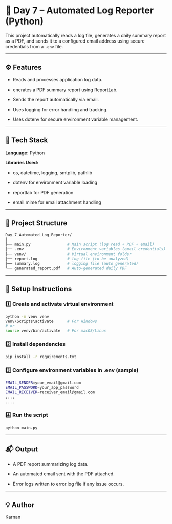 # 🧾 Day 7 – Automated Log Reporter (Python)

This project automatically reads a log file, generates a daily summary report as a PDF, and sends it to a configured email address using secure credentials from a `.env` file.

---

## ⚙️ Features

- Reads and processes application log data.

- enerates a PDF summary report using ReportLab.

- Sends the report automatically via email.

- Uses logging for error handling and tracking.

- Uses dotenv for secure environment variable management.

---

## 🧠 Tech Stack

**Language:** Python

**Libraries Used:**

- os, datetime, logging, smtplib, pathlib

- dotenv for environment variable loading

- reportlab for PDF generation

- email.mime for email attachment handling

---

## 📂 Project Structure
```bash
Day_7_Automated_Log_Reporter/
│
├── main.py                # Main script (log read + PDF + email)
├── .env                   # Environment variables (email credentials)
├── venv/                  # Virtual environment folder
├── report.log             # log file (to be analyzed)
├── summary.log            # logging file (auto generated)
└── generated_report.pdf   # Auto-generated daily PDF
```
---

## 🧰 Setup Instructions

### 1️⃣ Create and activate virtual environment
```bash
python -m venv venv
venv\Scripts\activate      # For Windows
# or
source venv/bin/activate   # For macOS/Linux
```
### 2️⃣ Install dependencies
```bash
pip install -r requirements.txt
```
### 3️⃣ Configure environment variables in .env (sample)
```bash
EMAIL_SENDER=your_email@gmail.com
EMAIL_PASSWORD=your_app_password
EMAIL_RECEIVER=receiver_email@gmail.com
....
....
```
### 4️⃣ Run the script
```bash
python main.py
```
---

## 📬 Output

- A PDF report summarizing log data.

- An automated email sent with the PDF attached.

- Error logs written to error.log file if any issue occurs.

--- 

## 💡 Author

Karnan